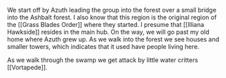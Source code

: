 We start off by Azuth leading the group into the forest over a small bridge into the Ashbalt forest. I also know that this region is the original region of the [[Grass Blades Order]] where they started. I presume that [[Illiana Hawkside]] resides in the main hub. On the way, we will go past my old home where Azuth grew up.
As we walk into the forest we see houses and smaller towers, which indicates that it used have people living here.

As we walk through the swamp we get attack by little water critters [[Vortapede]]. 